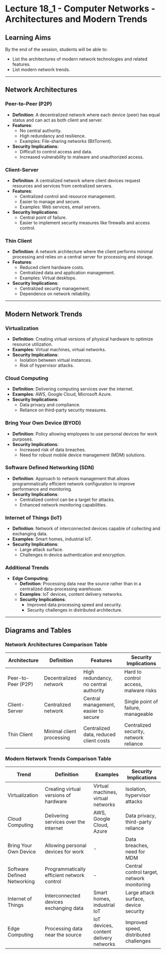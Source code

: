 # Lecture 18_1 - Computer Networks - Architectures and Modern Trends

## Learning Aims

By the end of the session, students will be able to:

* List the architectures of modern network technologies and related features.
* List modern network trends.

---

## Network Architectures

### Peer-to-Peer (P2P)

- **Definition**: A decentralized network where each device (peer) has equal status and can act as both client and server.
- **Features**:
  - No central authority.
  - High redundancy and resilience.
  - Examples: File-sharing networks (BitTorrent).
- **Security Implications**:
  - Difficult to control access and data.
  - Increased vulnerability to malware and unauthorized access.

### Client-Server

- **Definition**: A centralized network where client devices request resources and services from centralized servers.
- **Features**:
  - Centralized control and resource management.
  - Easier to manage and secure.
  - Examples: Web services, email servers.
- **Security Implications**:
  - Central point of failure.
  - Easier to implement security measures like firewalls and access control.

### Thin Client

- **Definition**: A network architecture where the client performs minimal processing and relies on a central server for processing and storage.
- **Features**:
  - Reduced client hardware costs.
  - Centralized data and application management.
  - Examples: Virtual desktops.
- **Security Implications**:
  - Centralized security management.
  - Dependence on network reliability.



---

## Modern Network Trends

### Virtualization

- **Definition**: Creating virtual versions of physical hardware to optimize resource utilization.
- **Examples**: Virtual machines, virtual networks.
- **Security Implications**:
  - Isolation between virtual instances.
  - Risk of hypervisor attacks.

### Cloud Computing

- **Definition**: Delivering computing services over the internet.
- **Examples**: AWS, Google Cloud, Microsoft Azure.
- **Security Implications**:
  - Data privacy and compliance.
  - Reliance on third-party security measures.

### Bring Your Own Device (BYOD)

- **Definition**: Policy allowing employees to use personal devices for work purposes.
- **Security Implications**:
  - Increased risk of data breaches.
  - Need for robust mobile device management (MDM) solutions.

### Software Defined Networking (SDN)

- **Definition**: Approach to network management that allows programmatically efficient network configuration to improve performance and monitoring.
- **Security Implications**:
  - Centralized control can be a target for attacks.
  - Enhanced network monitoring capabilities.

### Internet of Things (IoT)

- **Definition**: Network of interconnected devices capable of collecting and exchanging data.
- **Examples**: Smart homes, industrial IoT.
- **Security Implications**:
  - Large attack surface.
  - Challenges in device authentication and encryption.

### Additional Trends

- **Edge Computing**:
  - **Definition**: Processing data near the source rather than in a centralized data-processing warehouse.
  - **Examples**: IoT devices, content delivery networks.
  - **Security Implications**:
    - Improved data processing speed and security.
    - Security challenges in distributed architecture.

---

## Diagrams and Tables

### Network Architectures Comparison Table

| Architecture      | Definition                      | Features                                   | Security Implications                  |
|-------------------|---------------------------------|--------------------------------------------|----------------------------------------|
| Peer-to-Peer (P2P)| Decentralized network           | High redundancy, no central authority      | Hard to control access, malware risks  |
| Client-Server     | Centralized network             | Central management, easier to secure       | Single point of failure, manageable    |
| Thin Client       | Minimal client processing       | Centralized data, reduced client costs     | Centralized security, network reliance |


### Modern Network Trends Comparison Table

| Trend                   | Definition                                 | Examples                                | Security Implications                  |
|-------------------------|--------------------------------------------|-----------------------------------------|----------------------------------------|
| Virtualization          | Creating virtual versions of hardware      | Virtual machines, virtual networks      | Isolation, hypervisor attacks          |
| Cloud Computing         | Delivering services over the internet      | AWS, Google Cloud, Azure                | Data privacy, third-party reliance     |
| Bring Your Own Device   | Allowing personal devices for work         | -                                       | Data breaches, need for MDM            |
| Software Defined Networking | Programmatically efficient network control | -                                       | Central control target, network monitoring |
| Internet of Things      | Interconnected devices exchanging data     | Smart homes, industrial IoT             | Large attack surface, device security  |
| Edge Computing          | Processing data near the source            | IoT devices, content delivery networks  | Improved speed, distributed challenges |
